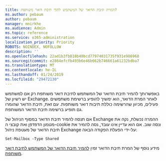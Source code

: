 ```yaml
---
title: המרת תיבת הדואר של המשתמש לתוך תיבת דואר משותפת?
ms.author: pebaum
author: pebaum
manager: mnirkhe
ms.audience: Admin
ms.topic: reference
ms.service: o365-administration
localization_priority: Priority
ROBOTS: NOINDEX, NOFOLLOW
description: ''
ms.openlocfilehash: 22ad1b3fb818b40bcd77974031735f931e986968
ms.sourcegitcommit: e2864efcfb493b6e46b662b746661a61232bdba7
ms.translationtype: MT
ms.contentlocale: he-IL
ms.lasthandoff: 01/24/2019
ms.locfileid: "29472130"
---
```

באפשרותך להמיר תיבת הדואר של המשתמש לתיבת דואר משותפת רק אם למשתמש יש רשיון של Exchange. לאחר המרת הדואר, הוא ימשיך להופיע ברשימת משתמשים פעילים, מכיוון שהרשימה כוללת תיבות דואר משותפות. עם זאת, תיבת הדואר שהומרו גם תופיע ברשימה תיבת הדואר המשותפת. 
  
אם תנסה להמיר תיבת הדואר במסוף הניהול של Exchange ההמרה נכשלת, נקה את מטמון הדפדפן ואת קובצי ה-cookie ונסה שוב. אם הוא עדיין אינו עובד, נסה להמיר את תיבת הדואר של מעטפת ניהול Exchange על-ידי הפעלת הפקודה הבאה:
  
```
Set-Mailbox -Type Shared
```

מידע נוסף של המרת תיבת הדואר זמין [להמיר תיבת הדואר של המשתמש לתיבת דואר משותפת](https://support.office.com/client/2e122487-e1f5-4f26-ba41-5689249d93ba).
  
